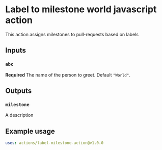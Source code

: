 # Label to milestone world javascript action

This action assigns milestones to pull-requests based on labels

## Inputs

### `abc`

**Required** The name of the person to greet. Default `"World"`.

## Outputs

### `milestone`

A description

## Example usage

```yaml
uses: actions/label-milestone-action@v1.0.0
```
